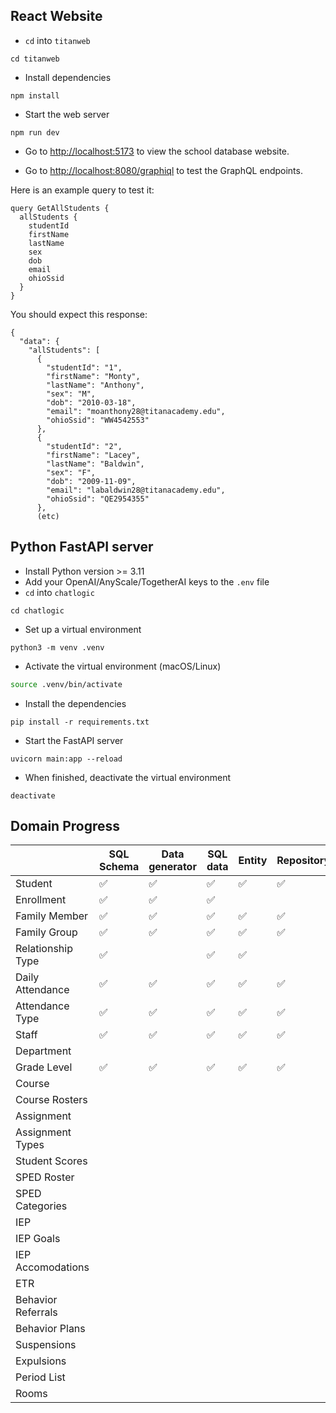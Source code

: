 ## React Website
 - `cd` into `titanweb`
```
cd titanweb
```
 - Install dependencies
```
npm install
```
 - Start the web server
```
npm run dev
```
 - Go to [http://localhost:5173](http://localhost:5173) to view the school database website.

 - Go to [http://localhost:8080/graphiql](http://localhost:8080/graphiql) to test the GraphQL endpoints.

Here is an example query to test it:
```
query GetAllStudents {
  allStudents {
    studentId
    firstName
    lastName
    sex
    dob
    email
    ohioSsid
  }
}
```
You should expect this response:
```
{
  "data": {
    "allStudents": [
      {
        "studentId": "1",
        "firstName": "Monty",
        "lastName": "Anthony",
        "sex": "M",
        "dob": "2010-03-18",
        "email": "moanthony28@titanacademy.edu",
        "ohioSsid": "WW4542553"
      },
      {
        "studentId": "2",
        "firstName": "Lacey",
        "lastName": "Baldwin",
        "sex": "F",
        "dob": "2009-11-09",
        "email": "labaldwin28@titanacademy.edu",
        "ohioSsid": "QE2954355"
      },
      (etc)
```

## Python FastAPI server

- Install Python version >= 3.11
- Add your OpenAI/AnyScale/TogetherAI keys to the `.env` file
- `cd` into `chatlogic` 
```
cd chatlogic
```
- Set up a virtual environment
```
python3 -m venv .venv
```
- Activate the virtual environment (macOS/Linux)
```Bash
source .venv/bin/activate
```
- Install the dependencies
```
pip install -r requirements.txt
```
- Start the FastAPI server
```
uvicorn main:app --reload
```
 - When finished, deactivate the virtual environment
 ```
deactivate
 ```


## Domain Progress


|                    | SQL Schema | Data generator | SQL data | Entity | Repository | Service | Controller | GraphQL | Prompt Template |
|--------------------|------------|----------------|----------|--------|------------|---------|------------|---------|-----------------|
| Student            |      ✅     |        ✅       |     ✅    |    ✅   |      ✅     |    ✅    |      ✅     |    ✅    |        ✅        |
| Enrollment         |      ✅      |        ✅        |    ✅      |        |            |         |            |         |                 |
| Family Member      |      ✅     |        ✅       |     ✅    |    ✅   |      ✅     |    ✅    |      ✅     |    ✅    |        ✅        |
| Family Group       |      ✅     |        ✅       |     ✅    |    ✅   |      ✅     |    ✅    |      ✅     |    ✅    |        ✅        |
| Relationship Type  |      ✅     |                |     ✅    |    ✅   |            |         |            |         |                 |
| Daily Attendance   |      ✅     |        ✅       |     ✅    |    ✅   |      ✅     |    ✅    |      ✅     |    ✅    |        ✅        |
| Attendance Type    |      ✅     |        ✅       |     ✅    |    ✅   |      ✅     |    ✅    |      ✅     |    ✅    |        ✅        |
| Staff              |     ✅       |       ✅         |    ✅      |   ✅     |     ✅       |     ✅    |      ✅      |     ✅    |                 |
| Department         |            |                |          |        |            |         |            |         |                 |
| Grade Level        |     ✅       |       ✅         |     ✅     |   ✅     |     ✅       |    ✅     |      ✅      |    ✅     |                 |
| Course             |            |                |          |        |            |         |            |         |                 |
| Course Rosters     |            |                |          |        |            |         |            |         |                 |
| Assignment         |            |                |          |        |            |         |            |         |                 |
| Assignment Types   |            |                |          |        |            |         |            |         |                 |
| Student Scores     |            |                |          |        |            |         |            |         |                 |
| SPED Roster        |            |                |          |        |            |         |            |         |                 |
| SPED Categories    |            |                |          |        |            |         |            |         |                 |
| IEP                |            |                |          |        |            |         |            |         |                 |
| IEP Goals          |            |                |          |        |            |         |            |         |                 |
| IEP Accomodations  |            |                |          |        |            |         |            |         |                 |
| ETR                |            |                |          |        |            |         |            |         |                 |
| Behavior Referrals |            |                |          |        |            |         |            |         |                 |
| Behavior Plans     |            |                |          |        |            |         |            |         |                 |
| Suspensions        |            |                |          |        |            |         |            |         |                 |
| Expulsions         |            |                |          |        |            |         |            |         |                 |
| Period List        |            |                |          |        |            |         |            |         |                 |
| Rooms              |            |                |          |        |            |         |            |         |                 |